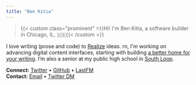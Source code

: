 ```yaml
---
title: "Ben Kitia"
---
```


> {{< custom class="prominent" >}}Hi! I'm Ben Kitia, a software builder in Chicago, IL, 🇺🇸{{< /custom >}}

I love writing (prose and code) to [Realize](/Realize.pdf) ideas. rn, I'm working on advancing digital content interfaces, starting with building [a better home for your writing](https://pubnent.com). I’m also a senior at my public high school in [South Loop](https://www.flickr.com/search/?sort=interestingness-desc&safe_search=1&text=southloop&view_all=1).

**Connect:** [Twitter](https://twitter.com/benkitia) • [GitHub](https://github.com/benkitia) • [LastFM](https://www.last.fm/user/benkitia)  
**Contact:** [Email](https://www.kitia.net/email) • [Twitter DM](https://twitter.com/messages/compose?recipient_id=1188270454303277056)
